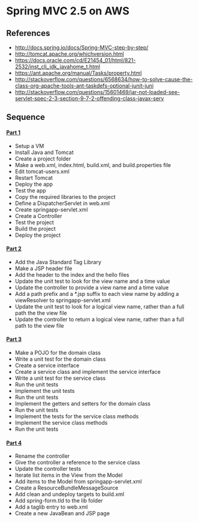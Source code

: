 # Spring MVC 2.5 on AWS

## References
* http://docs.spring.io/docs/Spring-MVC-step-by-step/
* http://tomcat.apache.org/whichversion.html
* https://docs.oracle.com/cd/E21454_01/html/821-2532/inst_cli_jdk_javahome_t.html
* https://ant.apache.org/manual/Tasks/property.html
* http://stackoverflow.com/questions/6568634/how-to-solve-cause-the-class-org-apache-tools-ant-taskdefs-optional-junit-juni
* http://stackoverflow.com/questions/15601469/jar-not-loaded-see-servlet-spec-2-3-section-9-7-2-offending-class-javax-serv

## Sequence
#### [Part 1](/docs/part1.md)
* Setup a VM
* Install Java and Tomcat
* Create a project folder
* Make a web.xml, index.html, build.xml, and build.properties file
* Edit tomcat-users.xml
* Restart Tomcat
* Deploy the app
* Test the app
* Copy the required libraries to the project
* Define a DispatcherServlet in web.xml
* Create springapp-servlet.xml
* Create a Controller
* Test the project
* Build the project
* Deploy the project

#### [Part 2](/docs/part2.md)
* Add the Java Standard Tag Library
* Make a JSP header file
* Add the header to the index and the hello files
* Update the unit test to look for the view name and a time value
* Update the controller to provide a view name and a time value
* Add a path prefix and a *.jsp suffix to each view name by adding a viewResolver to springapp-servlet.xml
* Update the unit test to look for a logical view name, rather than a full path the the view file
* Update the controller to return a logical view name, rather than a full path to the view file

#### [Part 3](/docs/part3.md)
* Make a POJO for the domain class
* Write a unit test for the domain class
* Create a service interface
* Create a service class and implement the service interface
* Write a unit test for the service class
* Run the unit tests
* Implement the unit tests
* Run the unit tests
* Implement the getters and setters for the domain class
* Run the unit tests
* Implement the tests for the service class methods
* Implement the service class methods
* Run the unit tests

#### [Part 4](/docs/part4.md)
* Rename the controller
* Give the controller a reference to the service class
* Update the controller tests
* Iterate list items in the View from the Model
* Add items to the Model from springapp-servlet.xml
* Create a ResourceBundleMessageSource
* Add clean and undeploy targets to build.xml
* Add spring-form.tld to the lib folder
* Add a taglib entry to web.xml
* Create a new JavaBean and JSP page

